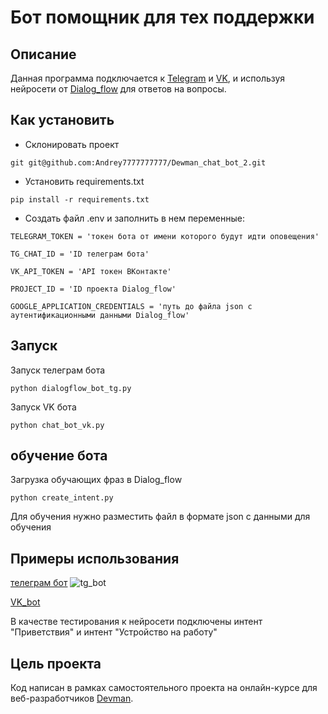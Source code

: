 # Бот помощник для тех поддержки

## Описание
Данная программа подключается к  [Telegram](https://telegram.org/) и [VK](https://vk.com), и используя нейросети от [Dialog_flow](https://dialogflow.cloud.google.com) для ответов на вопросы.
## Как установить
 - Склонировать проект
```shell
git git@github.com:Andrey7777777777/Dewman_chat_bot_2.git
```
 - Установить requirements.txt
```shell
pip install -r requirements.txt
```
 - Создать файл .env и заполнить в нем переменные:
 
```dotenv
TELEGRAM_TOKEN = 'токен бота от имени которого будут идти оповещения'
```
```dotenv
TG_CHAT_ID = 'ID телеграм бота'
```
```dotenv
VK_API_TOKEN = 'API токен ВКонтакте'
```
```dotenv
PROJECT_ID = 'ID проекта Dialog_flow'
```
```dotenv
GOOGLE_APPLICATION_CREDENTIALS = 'путь до файла json c аутентификационными данными Dialog_flow'
```
## Запуск
Запуск телеграм бота
```shell
python dialogflow_bot_tg.py
```
Запуск VK бота
```shell
python chat_bot_vk.py
```
## обучение бота
Загрузка обучающих фраз в Dialog_flow
```shell
python create_intent.py
```
Для обучения нужно разместить файл в формате json с данными для обучения

## Примеры использования
[телеграм бот](https://t.me/Dewman_chat_bot)
![tg_bot](![bot_work_record.gif](bot_work_record.gif))

[VK_bot](https://vk.com/club221718184)

В качестве тестирования к нейросети подключены интент "Приветствия" и интент "Устройство на работу"

## Цель проекта
Код написан в рамках самостоятельного проекта на онлайн-курсе для веб-разработчиков [Devman](https://dvmn.org).